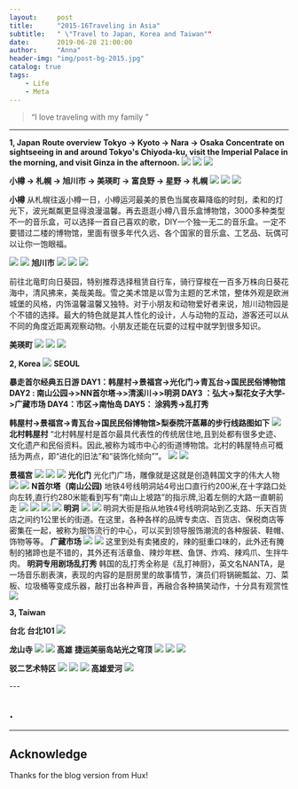 ```yaml
---
layout:     post
title:      "2015-16Traveling in Asia"
subtitle:   " \"Travel to Japan, Korea and Taiwan""
date:       2019-06-28 21:00:00
author:     "Anna"
header-img: "img/post-bg-2015.jpg"
catalog: true
tags:
    - Life
    - Meta
---
```


> “I love traveling with my family ”


****

**1, Japan**
**Route overview**
**Tokyo → Kyoto → Nara → Osaka**
**Concentrate on sightseeing in and around Tokyo's Chiyoda-ku, visit the Imperial Palace in the morning, and visit Ginza in the afternoon.**
![](/img/jp/9.png)
![](/img/jp/11.png)
![](/img/jp/12.png)

**小樽 → 札幌 → 旭川市 → 美瑛町 → 富良野 → 星野 → 札幌**
![](/img/jp/1.png)
![](/img/jp/2.png)
![](/img/jp/42.png)

**小樽**
从札幌往返小樽一日，小樽运河最美的景色当属夜幕降临的时刻，柔和的灯光下，波光粼粼更显得浪漫温馨。再去逛逛小樽八音乐盒博物馆，3000多种类型不一的音乐盒，可以选择一首自己喜欢的歌，DIY一个独一无二的音乐盒。一定不要错过二楼的博物馆，里面有很多年代久远、各个国家的音乐盒、工艺品、玩偶可以让你一饱眼福。

![](/img/jp/1.png)
![](/img/jp/2.png)
**旭川市**
![](/img/jp/3.png)
![](/img/jp/4.png)
![](/img/jp/5.png)

前往北竜町向日葵园，特别推荐选择租赁自行车，骑行穿梭在一百多万株向日葵花海中，清风拂来，美哉美哉。雪之美术馆是以雪为主题的艺术馆，整体外观是欧洲城堡的风格，内饰温馨温馨又独特。对于小朋友和动物爱好者来说，旭川动物园是个不错的选择。最大的特色就是其人性化的设计，人与动物的互动，游客还可以从不同的角度近距离观察动物。小朋友还能在玩耍的过程中就学到很多知识。

**美瑛町**
![](/img/jp/6.png)
![](/img/jp/7.png)
![](/img/jp/8.png)



**2, Korea**
![](/img/jp/43.png)
**SEOUL**

**暴走首尔经典五日游
DAY1：韩屋村->景福宫->光化门->青瓦台->国民民俗博物馆
DAY2 : 南山公园->>NN首尔塔->>清溪川->>明洞
DAY3 ：弘大->梨花女子大学->广藏市场
DAY4：市区->南怡岛
DAY5： 涂鸦秀->乱打秀**


**韩屋村->景福宫->青瓦台->国民民俗博物馆>梨泰院汗蒸幕的步行线路图如下**
![](/img/jp/14.png)
**北村韩屋村**
“北村韩屋村是首尔最具代表性的传统居住地,且到处都有很多史迹、文化遗产和民俗资料。因此,被称为城市中心的街道博物馆。北村的韩屋特点可概括为两点，即“进化的旧法”和“装饰化倾向””。
![](/img/jp/15.png)
![](/img/jp/16.png)

**景福宫**
![](/img/jp/17.png)
![](/img/jp/18.png)
![](/img/jp/19.png)
**光化门**
光化门广场，雕像就是这就是创造韩国文字的伟大人物
![](/img/jp/20.png)
![](/img/jp/21.png)
**N首尔塔（南山公园)**
地铁4号线明洞站4号出口直行约200米,在十字路口处向左转,直行约280米能看到写有“南山上坡路”的指示牌,沿着左侧的大路一直朝前走
![](/img/jp/22.png)
![](/img/jp/23.png)
![](/img/jp/38.png)
![](/img/jp/24.png)
**明洞**
![](/img/jp/39.png)
![](/img/jp/25.png)
明洞大街是指从地铁4号线明洞站到乙支路、乐天百货店之间约1公里长的街道。在这里，各种各样的品牌专卖店、百货店、保税商店等密集在一起，被称为服饰流行的中心，可以买到领导服饰潮流的各种服装、鞋帽、饰物等等。
**广藏市场**
![](/img/jp/25.png)
![](/img/jp/26.png)
这里到处有卖猪皮的，辣的挺重口味的，此外还有腌制的猪蹄也是不错的，其外还有活章鱼、辣炒年糕、鱼饼、炸鸡、辣鸡爪、生拌牛肉。
**明洞专用剧场乱打秀**
韩国的乱打秀全称是《乱打神厨》，英文名NANTA，是一场音乐剧表演，表现的内容的是厨房里的故事情节，演员们将锅碗瓢盆、刀、菜板、垃圾桶等变成乐器，敲打出各种声音，再融合各种搞笑动作，十分具有观赏性
![](/img/jp/27.png)





**3, Taiwan**

**台北**
**台北101**
![](/img/jp/35.png)

**龙山寺**
![](/img/jp/37.png)
![](/img/jp/36.png)
**高雄**
**捷运美丽岛站光之穹顶**
![](/img/jp/28.png)
![](/img/jp/29.png)
![](/img/jp/30.png)

**驳二艺术特区**
![](/img/jp/31.png)
![](/img/jp/32.png)
![](/img/jp/33.png)
**高雄爱河**
![](/img/jp/34.png)

<p id = "build"></p>
---

## .


---




## Acknowledge

Thanks for the blog version from Hux!


